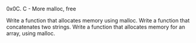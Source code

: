 0x0C. C - More malloc, free

Write a function that allocates memory using malloc.
Write a function that concatenates two strings.
Write a function that allocates memory for an array, using malloc.
